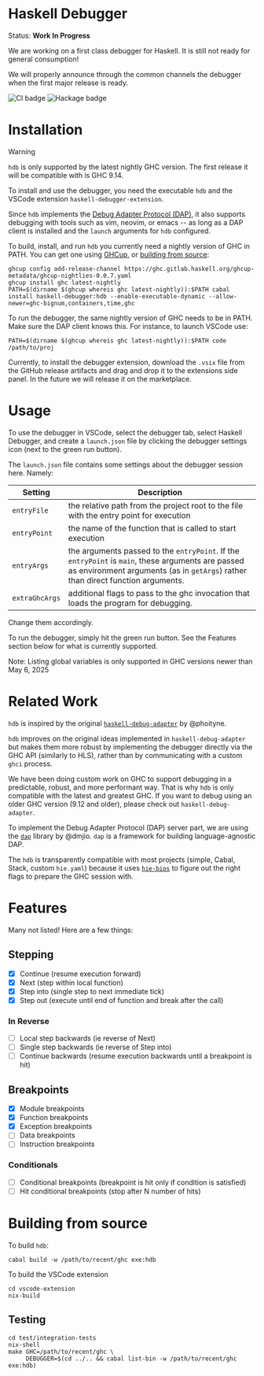 # Haskell Debugger

Status: **Work In Progress**

We are working on a first class debugger for Haskell.
It is still not ready for general consumption!

We will properly announce through the common channels the debugger when the
first major release is ready.

![CI badge](https://github.com/well-typed/haskell-debugger/actions/workflows/debugger.yaml/badge.svg) ![Hackage badge](https://img.shields.io/hackage/v/haskell-debugger.svg)

# Installation

> [!WARNING]
> `hdb` is only supported by the latest nightly GHC version.
> The first release it will be compatible with is GHC 9.14.

To install and use the debugger, you need the executable `hdb`
and the VSCode extension `haskell-debugger-extension`.

Since `hdb` implements the [Debug Adapter Protocol
(DAP)](https://microsoft.github.io/debug-adapter-protocol/), it also supports
debugging with tools such as vim, neovim, or emacs -- as long as a DAP client is
installed and the `launch` arguments for `hdb` configured.

To build, install, and run `hdb` you currently need a nightly
version of GHC in PATH. You can get one using
[GHCup](https://ghcup.readthedocs.io/en/latest/guide/), or [building from source](https://gitlab.haskell.org/ghc/ghc/-/wikis/building/preparation):
```
ghcup config add-release-channel https://ghc.gitlab.haskell.org/ghcup-metadata/ghcup-nightlies-0.0.7.yaml
ghcup install ghc latest-nightly 
PATH=$(dirname $(ghcup whereis ghc latest-nightly)):$PATH cabal install haskell-debugger:hdb --enable-executable-dynamic --allow-newer=ghc-bignum,containers,time,ghc
```

To run the debugger, the same nightly version of GHC needs to be in PATH. Make
sure the DAP client knows this. For instance, to launch VSCode use:
```
PATH=$(dirname $(ghcup whereis ghc latest-nightly)):$PATH code /path/to/proj
```
Currently, to install the debugger extension, download the `.vsix` file from the
GitHub release artifacts and drag and drop it to the extensions side panel. In
the future we will release it on the marketplace.

# Usage

To use the debugger in VSCode, select the debugger tab, select Haskell Debugger,
and create a `launch.json` file by clicking the debugger settings icon (next to
the green run button).

The `launch.json` file contains some settings about the debugger session here.
Namely:

| Setting | Description |
| --- | --- |
| `entryFile`    | the relative path from the project root to the file with the entry point for execution                                                                                                |
| `entryPoint`   | the name of the function that is called to start execution                                                                                                                            |
| `entryArgs`    | the arguments passed to the `entryPoint`. If the `entryPoint` is `main`, these arguments are passed as environment arguments (as in `getArgs`) rather than direct function arguments. |
| `extraGhcArgs` | additional flags to pass to the ghc invocation that loads the program for debugging.                                                                                                  |

Change them accordingly.

To run the debugger, simply hit the green run button.
See the Features section below for what is currently supported.

Note: Listing global variables is only supported in GHC versions newer than May 6, 2025

# Related Work

`hdb` is inspired by the original
[`haskell-debug-adapter`](https://github.com/phoityne/haskell-debug-adapter/) by @phoityne.

`hdb` improves on the original ideas implemented in
`haskell-debug-adapter` but makes them more robust by implementing the debugger
directly via the GHC API (similarly to HLS), rather than by communicating with a
custom `ghci` process.

We have been doing custom work on GHC to support debugging in a predictable,
robust, and more performant way. That is why `hdb` is only
compatible with the latest and greatest GHC. If you want to debug using an older
GHC version (9.12 and older), please check out `haskell-debug-adapter`.

To implement the Debug Adapter Protocol (DAP) server part, we are using the
[`dap`](https://hackage.haskell.org/package/dap-0.2.0.0) library by @dmjio.
`dap` is a framework for building language-agnostic DAP.

The `hdb` is transparently compatible with most projects (simple,
Cabal, Stack, custom `hie.yaml`) because
it uses [`hie-bios`](https://github.com/haskell/hie-bios) to figure out the
right flags to prepare the GHC session with.


# Features

Many not listed! Here are a few things:

## Stepping

- [x] Continue (resume execution forward)
- [x] Next (step within local function)
- [x] Step into (single step to next immediate tick)
- [x] Step out (execute until end of function and break after the call)

### In Reverse

- [ ] Local step backwards (ie reverse of Next)
- [ ] Single step backwards (ie reverse of Step into)
- [ ] Continue backwards (resume execution backwards until a breakpoint is hit)

## Breakpoints

- [x] Module breakpoints
- [x] Function breakpoints
- [x] Exception breakpoints
- [ ] Data breakpoints
- [ ] Instruction breakpoints

### Conditionals
- [ ] Conditional breakpoints     (breakpoint is hit only if condition is satisfied)
- [ ] Hit conditional breakpoints (stop after N number of hits)

# Building from source

To build `hdb`:
```
cabal build -w /path/to/recent/ghc exe:hdb
```

To build the VSCode extension
```
cd vscode-extension
nix-build
```

## Testing

```
cd test/integration-tests
nix-shell
make GHC=/path/to/recent/ghc \
     DEBUGGER=$(cd ../.. && cabal list-bin -w /path/to/recent/ghc exe:hdb)
```
